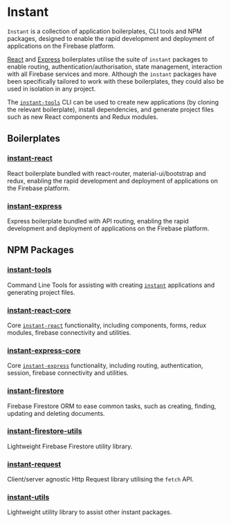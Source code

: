 # Instant

`Instant` is a collection of application boilerplates, CLI tools and NPM packages, designed to enable the rapid development and deployment of applications on the Firebase platform.

[React](#instant-react) and [Express](#instant-express) boilerplates utilise the suite of `instant` packages to enable routing, authentication/authorisation, state management, interaction with all Firebase services and more. Although the `instant` packages have been specifically tailored to work with these boilerplates, they could also be used in isolation in any project.

The [`instant-tools`](#instant-tools) CLI can be used to create new applications (by cloning the relevant boilerplate), install dependencies, and generate project files such as new React components and Redux modules.

## Boilerplates

### [instant-react](https://github.com/cjmyles/instant-react)

React boilerplate bundled with react-router, material-ui/bootstrap and redux, enabling the rapid development and deployment of applications on the Firebase platform.

### [instant-express](https://github.com/cjmyles/instant-express)

Express boilerplate bundled with API routing, enabling the rapid development and deployment of applications on the Firebase platform.

## NPM Packages

### [instant-tools](https://www.npmjs.com/package/instant-tools)

Command Line Tools for assisting with creating [`instant`](https://github.com/cjmyles/instant) applications and generating project files.

### [instant-react-core](https://www.npmjs.com/package/instant-react-core)

Core [`instant-react`](https://github.com/cjmyles/instant-react) functionality, including components, forms, redux modules, firebase connectivity and utilities.

### [instant-express-core](https://www.npmjs.com/package/instant-express-core)

Core [`instant-express`](https://github.com/cjmyles/instant-express) functionality, including routing, authentication, session, firebase connectivity and utilities.

### [instant-firestore](https://www.npmjs.com/package/instant-firestore)

Firebase Firestore ORM to ease common tasks, such as creating, finding, updating and deleting documents.

### [instant-firestore-utils](https://www.npmjs.com/package/instant-firestore-utils)

Lightweight Firebase Firestore utility library.

### [instant-request](https://www.npmjs.com/package/instant-request)

Client/server agnostic Http Request library utilising the `fetch` API.

### [instant-utils](https://www.npmjs.com/package/instant-utils)

Lightweight utility library to assist other instant packages.
